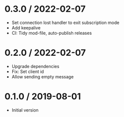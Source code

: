 # 0.3.0 / 2022-02-07

  * Set connection lost handler to exit subscription mode
  * Add keepalive
  * CI: Tidy mod-file, auto-publish releases

# 0.2.0 / 2022-02-07

  * Upgrade dependencies
  * Fix: Set client id
  * Allow sending empty message

# 0.1.0 / 2019-08-01

  * Initial version